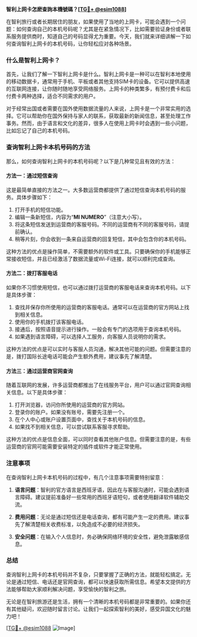 **智利上网卡怎麽查詢本機號碼？[[TG💪+ @esim1088](https://t.me/s/esim1088)]**

在智利旅行或者长期居住的朋友，如果使用了当地的上网卡，可能会遇到一个问题：如何查询自己的本机号码呢？尤其是在紧急情况下，比如需要验证身份或者联系服务提供商时，知道自己的号码显得尤为重要。今天，我们就来详细讲解一下如何查询智利上网卡的本机号码，让你轻松应对各种场景。

### 什么是智利上网卡？

首先，让我们了解一下智利上网卡是什么。智利上网卡是一种可以在智利本地使用的移动数据卡，通常用于手机、平板或者其他支持SIM卡的设备。它可以提供高速的互联网连接，让你随时随地享受网络服务。上网卡的种类繁多，有预付费卡和后付费卡两种选择，适合不同需求的用户。

对于经常出国或者需要在国外使用数据流量的人来说，上网卡是一个非常实用的选择。它可以帮助你在国外保持与家人的联系，获取最新的新闻信息，甚至处理工作事务。然而，由于语言和文化的差异，很多人在使用上网卡时会遇到一些小问题，比如忘记了自己的本机号码。

### 查询智利上网卡本机号码的方法

那么，如何查询智利上网卡的本机号码呢？以下是几种常见且有效的方法：

#### 方法一：通过短信查询

这是最简单直接的方法之一。大多数运营商都提供了通过短信查询本机号码的服务。具体步骤如下：

1. 打开手机的短信功能。
2. 编辑一条新短信，内容为“**MI NUMERO**”（注意大小写）。
3. 将这条短信发送到运营商的客服号码。不同的运营商有不同的客服号码，请提前确认。
4. 稍等片刻，你会收到一条来自运营商的回复短信，其中会包含你的本机号码。

这种方法的优点是操作简单，不需要额外的软件或工具。只要确保你的手机能够正常接收短信，并且已经激活了数据流量或Wi-Fi连接，就可以顺利完成查询。

#### 方法二：拨打客服电话

如果你不习惯使用短信，也可以通过拨打运营商的客服电话来查询本机号码。以下是具体步骤：

1. 查找并保存你所使用的运营商的客服电话。通常可以在运营商的官方网站上找到相关信息。
2. 使用你的手机拨打该客服电话。
3. 接通后，按照语音提示进行操作。一般会有专门的选项用于查询本机号码。
4. 如果遇到语言障碍，可以选择人工服务，向客服人员说明你的需求。

这种方法的优点是可以实时与客服人员沟通，解决其他可能的问题。但需要注意的是，拨打国际长途电话可能会产生额外费用，建议事先了解清楚。

#### 方法三：通过运营商官网查询

随着互联网的发展，许多运营商都推出了在线服务平台，用户可以通过官网查询相关信息。以下是具体步骤：

1. 打开浏览器，访问你所使用的运营商的官方网站。
2. 登录你的账户。如果没有账号，需要先注册一个。
3. 在个人中心或账户设置页面中，查找关于本机号码的信息。
4. 如果找不到相关信息，可以尝试联系客服寻求帮助。

这种方法的优点是信息全面，可以同时查看其他账户信息。但需要注意的是，有些运营商的官网可能需要安装特定的插件或软件才能正常使用。

### 注意事项

在查询智利上网卡本机号码的过程中，有几个注意事项需要特别留意：

1. **语言问题**：智利的官方语言是西班牙语，因此在与客服沟通时，可能会遇到语言障碍。建议提前准备好一些常用的西班牙语短句，或者使用翻译软件辅助交流。
   
2. **费用问题**：无论是通过短信还是电话查询，都有可能产生一定的费用。建议事先了解清楚相关收费标准，以免造成不必要的经济损失。

3. **安全问题**：在输入个人信息时，务必确保网络环境的安全性，避免泄露敏感信息。

### 总结

查询智利上网卡的本机号码并不复杂，只要掌握了正确的方法，就能轻松搞定。无论是通过短信、电话还是官网查询，都可以快速获取所需信息。希望本文提供的方法能够帮助大家顺利解决问题，享受愉快的智利之旅。

无论是在智利旅游还是生活，拥有一个清晰的本机号码都是非常重要的。如果你还有其他疑问，欢迎随时留言讨论。让我们一起探索智利的美好，感受异国文化的魅力吧！

[[TG💪+ @esim1088](https://t.me/s/esim1088) ![Image](https://i.postimg.cc/4NQfJmqS/Snipaste-2025-05-13-00-14-12.png)]